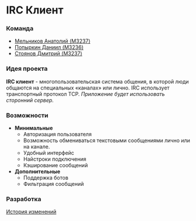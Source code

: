 # IRC Клиент

### Команда
* [Мельников Анатолий (M3237)](https://github.com/Antimorkovka)
* [Попыркин Даниил (M3236)](https://github.com/ghost3432)
* [Стоянов Дмитрий (M3237)](https://github.com/DimaStoyanov/)

### Идея проекта
**IRC клиент** -  многопользовательская система общения, в которой люди общаются на специальных «каналах» или лично.
IRC использует транспортный протокол TCP. *Приложение будет использовать сторонний сервер.*

### Возможности
* **Минимальные**
  * Авторизация пользователя
  * Возможность обмениваться текстовыми сообщениями лично или на канале.
  * Удобный интерфейс
  * Найстроки подключения
  * Кэширование сообщений
* **Дополнительные**
  * Поддержка ботов
  * Фильтрация сообщений
  
### Разработка
[История изменений](CHANGELOG.md)